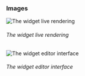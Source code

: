 ### Images

![The widget live rendering](https://raw.githubusercontent.com/ivan-saorin/adf-widget-wysiwyg/master/registry/widget.png "The widget live rendering")
###### The widget live rendering

![The widget editor interface](https://raw.githubusercontent.com/ivan-saorin/adf-widget-wysiwyg/master/registry/widget_edit.png "The widget editor interface")
###### The widget editor interface
